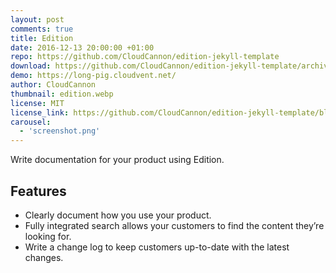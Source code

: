```yaml
---
layout: post
comments: true
title: Edition
date: 2016-12-13 20:00:00 +01:00
repo: https://github.com/CloudCannon/edition-jekyll-template
download: https://github.com/CloudCannon/edition-jekyll-template/archive/master.zip
demo: https://long-pig.cloudvent.net/
author: CloudCannon
thumbnail: edition.webp
license: MIT
license_link: https://github.com/CloudCannon/edition-jekyll-template/blob/master/LICENSE
carousel:
  - 'screenshot.png'
---
```


Write documentation for your product using Edition.

## Features

* Clearly document how you use your product.
* Fully integrated search allows your customers to find the content they’re looking for.
* Write a change log to keep customers up-to-date with the latest changes.
